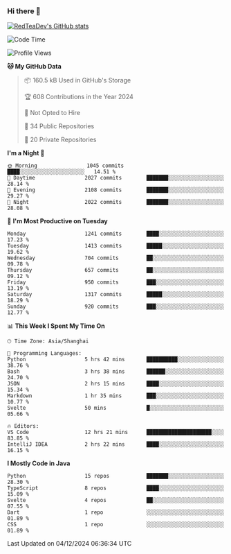 ### Hi there 👋

<!--
**RedTeaDev/RedTeaDev** is a ✨ _special_ ✨ repository because its `README.md` (this file) appears on your GitHub profile.

Here are some ideas to get you started:

- 🔭 I’m currently working on ...
- 🌱 I’m currently learning ...
- 👯 I’m looking to collaborate on ...
- 🤔 I’m looking for help with ...
- 💬 Ask me about ...
- 📫 How to reach me: ...
- 😄 Pronouns: ...
- ⚡ Fun fact: ...
-->

<!--
[![wakatime](https://wakatime.com/badge/user/6b101ed0-04c0-4490-9283-eb61f2efff96.svg)](https://wakatime.com/@6b101ed0-04c0-4490-9283-eb61f2efff96)
!-->

[![RedTeaDev's GitHub stats](https://github-readme-stats.vercel.app/api?username=RedTeaDev\&include_all_commits=true)](https://github.com/anuraghazra/github-readme-stats)
<!--
[![willianrod's wakatime stats](https://github-readme-stats.vercel.app/api/wakatime?username=RedTeaDev)](https://github.com/anuraghazra/github-readme-stats)
!-->
<!--START_SECTION:waka-->
![Code Time](http://img.shields.io/badge/Code%20Time-2%2C785%20hrs%2036%20mins-blue)

![Profile Views](http://img.shields.io/badge/Profile%20Views-0-blue)

**🐱 My GitHub Data** 

> 📦 160.5 kB Used in GitHub's Storage 
 > 
> 🏆 608 Contributions in the Year 2024
 > 
> 🚫 Not Opted to Hire
 > 
> 📜 34 Public Repositories 
 > 
> 🔑 20 Private Repositories 
 > 
**I'm a Night 🦉** 

```text
🌞 Morning                1045 commits        ████░░░░░░░░░░░░░░░░░░░░░   14.51 % 
🌆 Daytime                2027 commits        ███████░░░░░░░░░░░░░░░░░░   28.14 % 
🌃 Evening                2108 commits        ███████░░░░░░░░░░░░░░░░░░   29.27 % 
🌙 Night                  2022 commits        ███████░░░░░░░░░░░░░░░░░░   28.08 % 
```
📅 **I'm Most Productive on Tuesday** 

```text
Monday                   1241 commits        ████░░░░░░░░░░░░░░░░░░░░░   17.23 % 
Tuesday                  1413 commits        █████░░░░░░░░░░░░░░░░░░░░   19.62 % 
Wednesday                704 commits         ██░░░░░░░░░░░░░░░░░░░░░░░   09.78 % 
Thursday                 657 commits         ██░░░░░░░░░░░░░░░░░░░░░░░   09.12 % 
Friday                   950 commits         ███░░░░░░░░░░░░░░░░░░░░░░   13.19 % 
Saturday                 1317 commits        █████░░░░░░░░░░░░░░░░░░░░   18.29 % 
Sunday                   920 commits         ███░░░░░░░░░░░░░░░░░░░░░░   12.77 % 
```


📊 **This Week I Spent My Time On** 

```text
🕑︎ Time Zone: Asia/Shanghai

💬 Programming Languages: 
Python                   5 hrs 42 mins       ██████████░░░░░░░░░░░░░░░   38.76 % 
Bash                     3 hrs 38 mins       ██████░░░░░░░░░░░░░░░░░░░   24.70 % 
JSON                     2 hrs 15 mins       ████░░░░░░░░░░░░░░░░░░░░░   15.34 % 
Markdown                 1 hr 35 mins        ███░░░░░░░░░░░░░░░░░░░░░░   10.77 % 
Svelte                   50 mins             █░░░░░░░░░░░░░░░░░░░░░░░░   05.66 % 

🔥 Editors: 
VS Code                  12 hrs 21 mins      █████████████████████░░░░   83.85 % 
IntelliJ IDEA            2 hrs 22 mins       ████░░░░░░░░░░░░░░░░░░░░░   16.15 % 
```

**I Mostly Code in Java** 

```text
Python                   15 repos            ███████░░░░░░░░░░░░░░░░░░   28.30 % 
TypeScript               8 repos             ████░░░░░░░░░░░░░░░░░░░░░   15.09 % 
Svelte                   4 repos             ██░░░░░░░░░░░░░░░░░░░░░░░   07.55 % 
Dart                     1 repo              ░░░░░░░░░░░░░░░░░░░░░░░░░   01.89 % 
CSS                      1 repo              ░░░░░░░░░░░░░░░░░░░░░░░░░   01.89 % 
```




 Last Updated on 04/12/2024 06:36:34 UTC
<!--END_SECTION:waka-->


